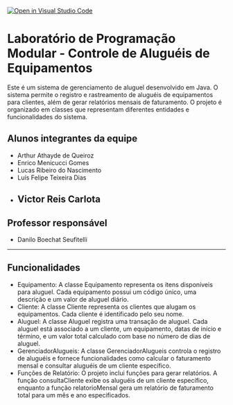 [![Open in Visual Studio Code](https://classroom.github.com/assets/open-in-vscode-718a45dd9cf7e7f842a935f5ebbe5719a5e09af4491e668f4dbf3b35d5cca122.svg)](https://classroom.github.com/online_ide?assignment_repo_id=11600669&assignment_repo_type=AssignmentRepo)

# Laboratório de Programação Modular - Controle de Aluguéis de Equipamentos
Este é um sistema de gerenciamento de aluguel desenvolvido em Java. O sistema permite o registro e rastreamento de aluguéis de equipamentos para clientes, além de gerar relatórios mensais de faturamento. O projeto é organizado em classes que representam diferentes entidades e funcionalidades do sistema.

## Alunos integrantes da equipe

* Arthur Athayde de Queiroz
* Enrico Menicucci Gomes
* Lucas Ribeiro do Nascimento
* Luís Felipe Teixeira Dias
* Victor Reis Carlota
  ---
## Professor responsável 

* Danilo Boechat Seufitelli

---
## Funcionalidades
* Equipamento: A classe Equipamento representa os itens disponíveis para aluguel. Cada equipamento possui um código único, uma descrição e um valor de aluguel diário.
* Cliente: A classe Cliente representa os clientes que alugam os equipamentos. Cada cliente é identificado pelo seu nome.
* Aluguel: A classe Aluguel registra uma transação de aluguel. Cada aluguel está associado a um cliente, um equipamento, datas de início e término, e um valor total calculado com base no número de dias de 
  aluguel.
* GerenciadorAlugueis: A classe GerenciadorAlugueis controla o registro de aluguéis e fornece funcionalidades como calcular o faturamento mensal e consultar aluguéis de um cliente específico.
* Funções de Relatório: O projeto inclui funções para gerar relatórios. A função consultaCliente exibe os aluguéis de um cliente específico, enquanto a função relatorioMensal gera um relatório de 
  faturamento total para um mês e ano especificados.


